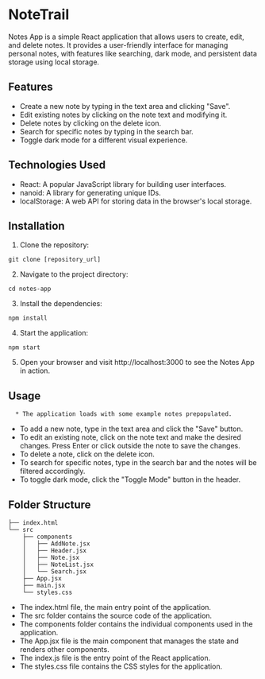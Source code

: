 # NoteTrail
Notes App is a simple React application that allows users to create, edit, and delete notes. It provides a user-friendly interface for managing personal notes, with features like searching, dark mode, and persistent data storage using local storage.

## Features
* Create a new note by typing in the text area and clicking "Save".
* Edit existing notes by clicking on the note text and modifying it.
* Delete notes by clicking on the delete icon.
* Search for specific notes by typing in the search bar.
* Toggle dark mode for a different visual experience.

## Technologies Used
* React: A popular JavaScript library for building user interfaces.
* nanoid: A library for generating unique IDs.
* localStorage: A web API for storing data in the browser's local storage.

## Installation
1. Clone the repository:
```
git clone [repository_url]
```
2. Navigate to the project directory:
```
cd notes-app
```
3. Install the dependencies:
```
npm install
```
4. Start the application:
```
npm start
```
5. Open your browser and visit http://localhost:3000 to see the Notes App in action.

## Usage
      * The application loads with some example notes prepopulated.
* To add a new note, type in the text area and click the "Save" button.
* To edit an existing note, click on the note text and make the desired changes. Press Enter or click outside the note to save the changes.
* To delete a note, click on the delete icon.
* To search for specific notes, type in the search bar and the notes will be filtered accordingly.
* To toggle dark mode, click the "Toggle Mode" button in the header.

## Folder Structure

```
├── index.html
└── src
    ├── components
    │   ├── AddNote.jsx
    │   ├── Header.jsx
    │   ├── Note.jsx
    │   ├── NoteList.jsx
    │   └── Search.jsx
    ├── App.jsx
    ├── main.jsx
    └── styles.css
```

* The index.html file, the main entry point of the application.
* The src folder contains the source code of the application.
* The components folder contains the individual components used in the application.
* The App.jsx file is the main component that manages the state and renders other components.
* The index.js file is the entry point of the React application.
* The styles.css file contains the CSS styles for the application.
